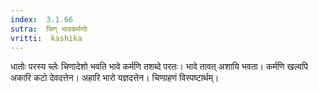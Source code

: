 ```yaml
---
index:  3.1.66
sutra:  चिण् भावकर्मणोः
vritti:  kashika 
---
```


धातोः परस्य च्लेः चिणादेशो भवति भावे कर्मणि तशब्दे परतः। भावे तावत् अशायि भवता। कर्मणि खल्वपि अकारि कटो देवदत्तेन। अहारि भारो यज्ञदत्तेन। चिण्ग्रहणं विस्पष्टार्थम्।


